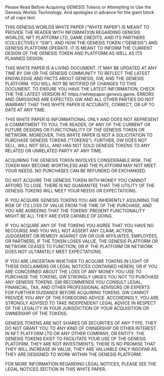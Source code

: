 <p>Please Read Before Acquiring GENESIS Tokens or Attempting to Use the Genesis Worlds Technology. And apologies in advance for the giant block of all caps text.</p>
<p>THIS GENESIS WORLDS WHITE PAPER (“WHITE PAPER”) IS MEANT TO PROVIDE THE READER WITH INFORMATION REGARDING GENESIS WORLDS, NFT PLATFORM LTD, GAME CREDITS, AND ITS PARTNERS (COLLECTIVELY “GW”), AND HOW THE GENESIS TOKEN (“GENESIS”) AND GENESIS PLATFORM OPERATE. IT IS MEANT TO INFORM THE CURRENT DESIGN OF THE GENESIS TOKEN AND PLATFORM AS WELL AS ITS PLANNED DESIGN.</p>
<p>THIS WHITE PAPER IS A LIVING DOCUMENT. IT MAY BE UPDATED AT ANY TIME BY GW OR THE GENESIS COMMUNITY TO REFLECT THE LATEST KNOWLEDGE AND FACTS ABOUT GENESIS, GW, AND THE GENESIS PLATFORM. YOU WILL NOT BE NOTIFIED OF CHANGES TO THIS DOCUMENT. TO ENSURE YOU HAVE THE LATEST INFORMATION, CHECK THE THE LATEST VERSION AT https://whitepaper.genesis.game. ERRORS AND OMISSIONS ARE EXPECTED. GW AND ALL OTHER PARTIES DO NOT WARRANT THAT THIS WHITE PAPER IS ACCURATE, CORRECT, OR UP TO DATE AT ANY TIME.</p>
<p>THIS WHITE PAPER IS INFORMATIONAL ONLY AND DOES NOT REPRESENT A COMMITMENT TO YOU, THE READER, OF ANY OF THE CURRENT OR FUTURE DESIGNS OR FUNCTIONALITY OF THE GENESIS TOKEN OR NETWORK. MOREOVER, THIS WHITE PAPER IS NOT A SOLICITATION TO PURCHASE GENESIS TOKENS (“TOKENS”). FURTHER, GW DOES NOT SELL, WILL NOT SELL, AND HAS NOT SOLD GENESIS TOKENS TO ANY RELATED OR UNRELATED PARTY AT ANY TIME.</p>
<p>ACQUIRING THE GENESIS TOKEN INVOLVES CONSIDERABLE RISK. THE TOKEN MAY BECOME WORTHLESS AND THE PLATFORM MAY NOT MEET YOUR NEEDS. NO PURCHASES CAN BE REFUNDED OR EXCHANGED.</p>
<p>DO NOT ACQUIRE THE GENESIS TOKEN WITH MONEY YOU CANNOT AFFORD TO LOSE. THERE IS NO GUARANTEE THAT THE UTILITY OF THE GENESIS TOKENS WILL MEET YOUR NEEDS OR EXPECTATIONS.</p>
<p>IF YOU ACQUIRE GENESIS TOKENS YOU ARE INHERENTLY ASSUMING THE RISK OF ITS LOSS OF VALUE FROM THE TIME OF THE PURCHASE, AND YOU ARE AGREEING THAT THE TOKENS’ PRESENT FUNCTIONALITY MIGHT BE ALL THEY ARE EVER CAPABLE OF DOING. </p>
<p>IF YOU ACQUIRE ANY OF THE TOKENS YOU AGREE THAT YOU HAVE NO RECOURSE AND YOU WILL NOT ASSERT ANY CLAIM, ACTION, JUDGEMENT OR REMEDY AGAINST GW OR OUR AFFILIATES, EMPLOYEES, OR PARTNERS, IF THE TOKEN LOSES VALUE, THE GENESIS PLATFORM OR NETWORK CEASES TO FUNCTION, OR IF THE PLATFORM OR NETWORK DOES NOT ULTIMATELY MEET EXPECTATIONS.</p>
<p>IF YOU ARE UNCERTAIN WHETHER TO ACQUIRE TOKENS IN LIGHT OF THESE DISCLAIMERS OR LEGAL NOTICES CONTAINED HEREIN, OR IF YOU ARE CONCERNED ABOUT THE LOSS OF ANY MONEY YOU USE TO PURCHASE THE TOKENS, GW STRONGLY URGES YOU NOT TO PURCHASE ANY GENESIS TOKENS.
GW RECOMMENDS YOU CONSULT LEGAL, FINANCIAL, TAX, AND OTHER PROFESSIONAL ADVISORS OR EXPERTS FOR FURTHER GUIDANCE BEFORE ACQUIRING TOKENS. GW CANNOT PROVIDE YOU ANY OF THE FOREGOING ADVICE. ACCORDINGLY, YOU ARE STRONGLY ADVISED TO TAKE INDEPENDENT LEGAL ADVICE IN RESPECT OF THE LEGALITY IN YOUR JURISDICTION OF YOUR ACQUISITION OR OWNERSHIP OF THE TOKENS.</p>
<p>GENESIS TOKENS ARE NOT SHARES OR SECURITIES OF ANY TYPE. THEY DO NOT GRANT YOU TO ANY KIND OF OWNERSHIP OR OTHER INTEREST IN NFT PLATFORM LTD OR ANY OTHER COMPANY, OR ENTITY. THE GENESIS TOKENS EXIST TO FACILITATE YOUR USE OF THE GENESIS PLATOFRM. THEY ARE NOT INVESTMENTS; THERE IS NO PROMISE THAT THEY WILL INCREASE IN VALUE; THEY ARE VALUABLE ONLY INSOFAR AS THEY ARE DESIGNED TO WORK WITHIN THE GENESIS PLATFORM.</p>
<p>FOR MORE INFORMATION REGARDING LEGAL NOTICES, PLEASE SEE THE LEGAL NOTICES SECTION IN THIS WHITE PAPER.</p>
